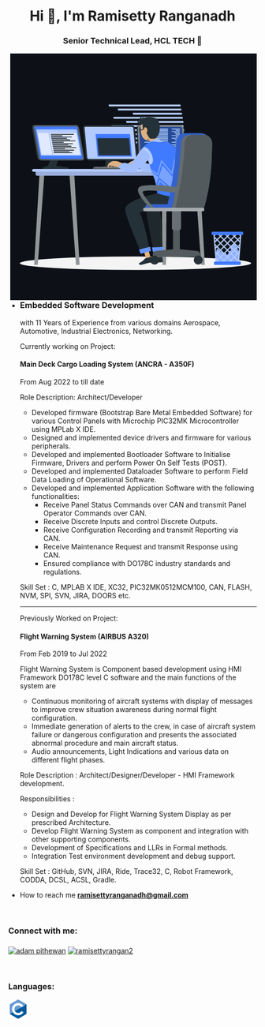   <h1 align="center">Hi 👋, I'm Ramisetty Ranganadh </h1>
<h3 align="center">Senior Technical Lead, HCL TECH 🌟</h3>

<p><img align="right" src="https://github.com/ramisettyranganadh/ramisettyranganadh/blob/main/GIT%20PROFILE%20ANIMATION.gif" alt="ramisettyranganadh"></p>
<ul>
<li>
<p> <h3>Embedded Software Development </h3> with 11 Years of Experience from various domains Aerospace, Automotive, Industrial Electronics, Networking. 
  
Currently working on Project:
  
<h4> Main Deck Cargo Loading System (ANCRA - A350F) </h4>

From Aug 2022 to till date

Role Description: Architect/Developer

- Developed firmware (Bootstrap Bare Metal Embedded Software) for various Control Panels with Microchip PIC32MK Microcontroller using MPLab X IDE.
- Designed and implemented device drivers and firmware for various peripherals.
- Developed and implemented Bootloader Software to Initialise Firmware, Drivers and perform Power On Self Tests (POST).
- Developed and implemented Dataloader Software to perform Field Data Loading of Operational Software.
- Developed and implemented Application Software with the following functionalities: 
  - Receive Panel Status Commands over CAN and transmit Panel Operator Commands over CAN.
  - Receive Discrete Inputs and control Discrete Outputs.
  - Receive Configuration Recording and transmit Reporting via CAN.
  - Receive Maintenance Request and transmit Response using CAN.
  - Ensured compliance with DO178C industry standards and regulations.

Skill Set : C, MPLAB X IDE, XC32, PIC32MK0512MCM100, CAN, FLASH, NVM, SPI, SVN, JIRA, DOORS etc.

-------------------------------------------------------------------------------------------------------------------------------------------------------------------------------------------------------------------

Previously Worked on Project:
<h4> Flight Warning System (AIRBUS A320) </h4>

From Feb 2019 to Jul 2022

Flight Warning System is Component based development using HMI Framework DO178C level C software and the main functions of the system are

- Continuous monitoring of aircraft systems with display of messages to improve crew situation awareness during normal flight configuration.
- Immediate generation of alerts to the crew, in case of aircraft system failure or dangerous configuration and presents the associated abnormal procedure and main aircraft status.
- Audio announcements, Light Indications and various data on different flight phases.

Role Description : 
Architect/Designer/Developer - HMI Framework development.

Responsibilities : 
- Design and Develop for Flight Warning System Display as per prescribed Architecture.
- Develop Flight Warning System as component and integration with other supporting components.
- Development of Specifications and LLRs in Formal methods.
- Integration Test environment development and debug support. 

Skill Set : GitHub, SVN, JIRA, Ride, Trace32, C, Robot Framework, CODDA, DCSL, ACSL, Gradle.
</p>
</li>
<li>
<p> How to reach me <strong><a href="mailto:ramisettyranganadh@gmail.com">ramisettyranganadh@gmail.com</a></strong></p>
</li>
</ul>
<br>
<h3 align="left">Connect with me:</h3>
<p align="left">
  <a href="https://www.linkedin.com/in/ramisettyranganadh/" target="blank"><img align="middle" src="https://raw.githubusercontent.com/rahuldkjain/github-profile-readme-generator/master/src/images/icons/Social/linked-in-alt.svg" alt="adam pithewan" height="30" width="40"></a>

  <a href="https://www.hackerrank.com/profile/ramisettyrangan2" target="blank">
<img align="middle" src="https://raw.githubusercontent.com/rahuldkjain/github-profile-readme-generator/master/src/images/icons/Social/hackerrank.svg" alt="ramisettyrangan2" height="30" width="40">
</a>

</p>
<br>
<h3 align="left">Languages:</h3>
<p align="left">  
  <a href="https://www.cprogramming.com/" target="_blank" rel="noreferrer"> <img src="https://raw.githubusercontent.com/devicons/devicon/master/icons/c/c-original.svg" alt="c" width="40" height="40"> </a> 
</p>
